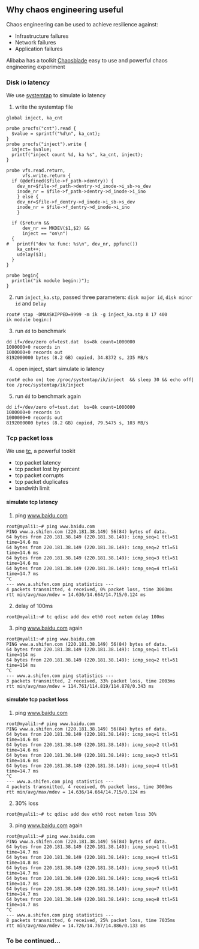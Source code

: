 ## Why chaos engineering useful
Chaos engineering can be used to achieve resilience against:
* Infrastructure failures
* Network failures
* Application failures

Alibaba has a toolkit [Chaosblade](https://github.com/chaosblade-io/chaosblade) easy to use and powerful chaos engineering experiment 

### Disk io latency
We use [systemtap](https://sourceware.org/systemtap/) to simulate io latency
1. write the systemtap file
```systemtap
global inject, ka_cnt

probe procfs("cnt").read {
  $value = sprintf("%d\n", ka_cnt);
}
probe procfs("inject").write {
  inject= $value;
  printf("inject count %d, ka %s", ka_cnt, inject);
}

probe vfs.read.return,
      vfs.write.return {
  if (@defined($file->f_path->dentry)) {
    dev_nr=$file->f_path->dentry->d_inode->i_sb->s_dev
    inode_nr = $file->f_path->dentry->d_inode->i_ino
    } else {
    dev_nr=$file->f_dentry->d_inode->i_sb->s_dev
    inode_nr = $file->f_dentry->d_inode->i_ino
    }

  if ($return &&
      dev_nr == MKDEV($1,$2) &&
      inject == "on\n")
  {
#   printf("dev %x func: %s\n", dev_nr, ppfunc())
    ka_cnt++;
    udelay($3);
  }
}

probe begin{
  println("ik module begin:)");
}
```
2. run `inject_ka.stp`, passed three parameters: `disk major id`, `disk minor id` and `Delay`
```shell
root# stap -DMAXSKIPPED=9999 -m ik -g inject_ka.stp 8 17 400
ik module begin:)
```

3. run `dd` to benchmark
```shell
dd if=/dev/zero of=test.dat  bs=8k count=1000000
1000000+0 records in
1000000+0 records out
8192000000 bytes (8.2 GB) copied, 34.8372 s, 235 MB/s
```
4. open inject, start simulate io latency
```shell
root# echo on| tee /proc/systemtap/ik/inject  && sleep 30 && echo off| tee /proc/systemtap/ik/inject
```

5. run `dd` to benchmark again
```shell
dd if=/dev/zero of=test.dat  bs=8k count=1000000
1000000+0 records in
1000000+0 records out
8192000000 bytes (8.2 GB) copied, 79.5475 s, 103 MB/s
```
### Tcp packet loss
We use [tc](https://netbeez.net/blog/how-to-use-the-linux-traffic-control/), a powerful tookit
* tcp packet latency
* tcp packet lost by percent
* tcp packet corrupts
* tcp packet duplicates
* bandwith limit

#### simulate tcp latency
1. ping www.baidu.com
```shell
root@myali1:~# ping www.baidu.com
PING www.a.shifen.com (220.181.38.149) 56(84) bytes of data.
64 bytes from 220.181.38.149 (220.181.38.149): icmp_seq=1 ttl=51 time=14.6 ms
64 bytes from 220.181.38.149 (220.181.38.149): icmp_seq=2 ttl=51 time=14.6 ms
64 bytes from 220.181.38.149 (220.181.38.149): icmp_seq=3 ttl=51 time=14.6 ms
64 bytes from 220.181.38.149 (220.181.38.149): icmp_seq=4 ttl=51 time=14.7 ms
^C
--- www.a.shifen.com ping statistics ---
4 packets transmitted, 4 received, 0% packet loss, time 3003ms
rtt min/avg/max/mdev = 14.636/14.664/14.715/0.124 ms
```

2. delay of 100ms
```shell
root@myali1:~# tc qdisc add dev eth0 root netem delay 100ms
```

3. ping www.baidu.com again
```shell
root@myali1:~# ping www.baidu.com
PING www.a.shifen.com (220.181.38.149) 56(84) bytes of data.
64 bytes from 220.181.38.149 (220.181.38.149): icmp_seq=1 ttl=51 time=114 ms
64 bytes from 220.181.38.149 (220.181.38.149): icmp_seq=2 ttl=51 time=114 ms
^C
--- www.a.shifen.com ping statistics ---
3 packets transmitted, 2 received, 33% packet loss, time 2003ms
rtt min/avg/max/mdev = 114.761/114.819/114.878/0.343 ms
```

#### simulate tcp packet loss
1. ping www.baidu.com
```shell
root@myali1:~# ping www.baidu.com
PING www.a.shifen.com (220.181.38.149) 56(84) bytes of data.
64 bytes from 220.181.38.149 (220.181.38.149): icmp_seq=1 ttl=51 time=14.6 ms
64 bytes from 220.181.38.149 (220.181.38.149): icmp_seq=2 ttl=51 time=14.6 ms
64 bytes from 220.181.38.149 (220.181.38.149): icmp_seq=3 ttl=51 time=14.6 ms
64 bytes from 220.181.38.149 (220.181.38.149): icmp_seq=4 ttl=51 time=14.7 ms
^C
--- www.a.shifen.com ping statistics ---
4 packets transmitted, 4 received, 0% packet loss, time 3003ms
rtt min/avg/max/mdev = 14.636/14.664/14.715/0.124 ms
```
2. 30% loss
```shell
root@myali1:~# tc qdisc add dev eth0 root netem loss 30%
```

3. ping www.baidu.com again
```shell
root@myali1:~# ping www.baidu.com
PING www.a.shifen.com (220.181.38.149) 56(84) bytes of data.
64 bytes from 220.181.38.149 (220.181.38.149): icmp_seq=1 ttl=51 time=14.7 ms
64 bytes from 220.181.38.149 (220.181.38.149): icmp_seq=4 ttl=51 time=14.8 ms
64 bytes from 220.181.38.149 (220.181.38.149): icmp_seq=5 ttl=51 time=14.7 ms
64 bytes from 220.181.38.149 (220.181.38.149): icmp_seq=6 ttl=51 time=14.7 ms
64 bytes from 220.181.38.149 (220.181.38.149): icmp_seq=7 ttl=51 time=14.7 ms
64 bytes from 220.181.38.149 (220.181.38.149): icmp_seq=8 ttl=51 time=14.7 ms
^C
--- www.a.shifen.com ping statistics ---
8 packets transmitted, 6 received, 25% packet loss, time 7035ms
rtt min/avg/max/mdev = 14.726/14.767/14.886/0.133 ms
```

### To be continued...